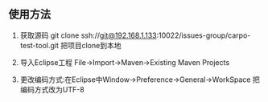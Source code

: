 ## 使用方法 ##

1. 获取源码
git clone ssh://git@192.168.1.133:10022/issues-group/carpo-test-tool.git 把项目clone到本地

2. 导入Eclipse工程
File->Import->Maven->Existing Maven Projects

3. 更改编码方式:在Eclipse中Window->Preference->General->WorkSpace 把编码方式改为UTF-8
